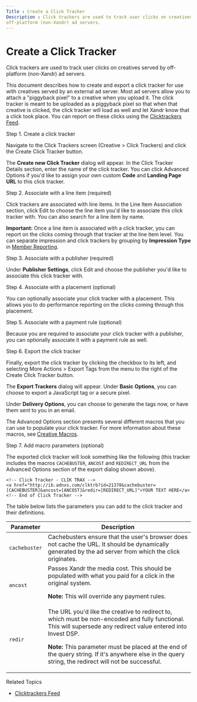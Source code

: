 ```yaml
---
Title : Create a Click Tracker
Description : Click trackers are used to track user clicks on creatives served by
off-platform (non-Xandr) ad servers.
---
```



# Create a Click Tracker



Click trackers are used to track user clicks on creatives served by
off-platform (non-Xandr) ad servers.

This document describes how to create and export a click tracker for use
with creatives served by an external ad server. Most ad servers allow
you to attach a "piggyback pixel" to a creative when you upload it. The
click tracker is meant to be uploaded as a piggyback pixel so that when
that creative is clicked, the click tracker will load as well and let
Xandr know that a click took place. You can
report on these clicks using the <a
href="xandr-api/clicktrackers-feed.md"
class="xref" target="_blank">Clicktrackers Feed</a>.

Step 1. Create a click tracker

Navigate to the Click Trackers
screen
(Creative
\>  Click Trackers) and click
the Create Click Tracker button.

The **Create new Click Tracker** dialog will appear. In the
Click Tracker Details section, enter
the name of the click tracker. You can click
Advanced Options if you'd like to
assign your own custom **Code** and **Landing Page URL** to this click
tracker.

Step 2. Associate with a line item (required)

Click trackers are associated with line items. In the
Line Item Association section, click
Edit to choose the line item you'd
like to associate this click tracker with. You can also search for a
line item by name.



<b>Important:</b> Once a line item is
associated with a click tracker, you can report on the clicks coming
through that tracker at the line item level. You can separate impression
and click trackers by grouping by **Impression Type** in
<a href="network-reporting.md" class="xref">Member Reporting</a>.



Step 3. Associate with a publisher (required)

Under **Publisher Settings**, click
Edit and choose the publisher you'd
like to associate this click tracker with.

Step 4. Associate with a placement (optional)

You can optionally associate your click tracker with a placement. This
allows you to do performance reporting on the clicks coming through this
placement.

Step 5. Associate with a payment rule (optional)

Because you are required to associate your click tracker with a
publisher, you can optionally associate it with a payment rule as well.

Step 6. Export the click tracker

Finally, export the click tracker by clicking the checkbox to its left,
and selecting
More Actions
 \>  Export Tags from
the menu to the right of the Create Click
Tracker button.

The **Export Trackers** dialog will appear. Under **Basic Options**, you
can choose to export a JavaScript tag or a secure pixel.

Under **Delivery Options**, you can choose to generate the tags now, or
have them sent to you in an email.

The Advanced Options section presents
several different macros that you can use to populate your click
tracker. For more information about these macros, see
<a href="creative-macros.md" class="xref"
title="You can insert creative macros into your creative third-party tags, impression trackers, landing page URLs, and third-party pixels for reporting and optimization purposes.">Creative
Macros</a>.

Step 7. Add macro parameters (optional)

The exported click tracker will look something like the following (this
tracker includes the macros `CACHEBUSTER`, `ANCOST` and `REDIRECT_URL`
from the Advanced Options section of
the export dialog shown above).

``` pre
<!-- Click Tracker - CLIK TRAX -->
<a href="http://ib.adnxs.com/clktrb?id=21378&cachebuster=[CACHEBUSTER]&ancost=[ANCOST]&redir=[REDIRECT_URL]">YOUR TEXT HERE</a>
<!-- End of Click Tracker -->
```

The table below lists the parameters you can add to the click tracker
and their definitions.

<table class="table">
<thead class="thead">
<tr class="header row">
<th id="ID-00005a2e__entry__1" class="entry">Parameter</th>
<th id="ID-00005a2e__entry__2" class="entry">Description</th>
</tr>
</thead>
<tbody class="tbody">
<tr class="odd row">
<td class="entry" headers="ID-00005a2e__entry__1"><pre
class="pre codeblock"><code>cachebuster</code></pre></td>
<td class="entry" headers="ID-00005a2e__entry__2">Cachebusters ensure
that the user's browser does not cache the URL. It should be dynamically
generated by the ad server from which the click originates.</td>
</tr>
<tr class="even row">
<td class="entry" headers="ID-00005a2e__entry__1"><pre
class="pre codeblock"><code>ancost</code></pre></td>
<td class="entry" headers="ID-00005a2e__entry__2">Passes <span
class="ph">Xandr the media cost. This should be populated with
what you paid for a click in the original system.

<b>Note:</b> This will override any payment
rules.
</td>
</tr>
<tr class="odd row">
<td class="entry" headers="ID-00005a2e__entry__1"><pre
class="pre codeblock"><code>redir</code></pre></td>
<td class="entry" headers="ID-00005a2e__entry__2">The URL you'd like the
creative to redirect to, which must be non-encoded and fully functional.
This will supersede any redirect value entered into <span
class="ph">Invest DSP.

<b>Note:</b> This parameter must be placed at
the end of the query string. If it's anywhere else in the query string,
the redirect will not be successful.
</td>
</tr>
</tbody>
</table>

Related Topics



- <a
  href="xandr-api/clicktrackers-feed.md"
  class="xref" target="_blank">Clicktrackers Feed</a>






